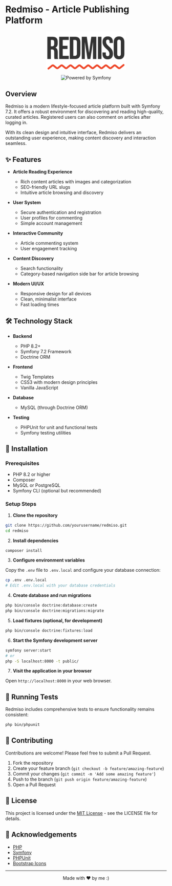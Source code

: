 # Redmiso - Article Publishing Platform

<p align="center">
  <img src="https://raw.githubusercontent.com/gfioreze/redmiso/main/public/assets/redmiso_logo.svg" alt="Redmiso Logo" width="250">
</p>

<p align="center">
  <img src="https://symfony.com/logos/symfony_black_02.svg" alt="Powered by Symfony" width="250">
</p>

## Overview

Redmiso is a modern lifestyle-focused article platform built with Symfony 7.2. It offers a robust environment for discovering and reading high-quality, curated articles.
Registered users can also comment on articles after logging in.

With its clean design and intuitive interface, Redmiso delivers an outstanding user experience, making content discovery and interaction seamless.

## ✨ Features

- **Article Reading Experience**
  - Rich content articles with images and categorization
  - SEO-friendly URL slugs
  - Intuitive article browsing and discovery

- **User System**
  - Secure authentication and registration
  - User profiles for commenting
  - Simple account management

- **Interactive Community**
  - Article commenting system
  - User engagement tracking

- **Content Discovery**
  - Search functionality
  - Category-based navigation side bar for article browsing

- **Modern UI/UX**
  - Responsive design for all devices
  - Clean, minimalist interface
  - Fast loading times

## 🛠️ Technology Stack

- **Backend**
  - PHP 8.2+
  - Symfony 7.2 Framework
  - Doctrine ORM

- **Frontend**
  - Twig Templates
  - CSS3 with modern design principles
  - Vanilla JavaScript

- **Database**
  - MySQL (through Doctrine ORM)

- **Testing**
  - PHPUnit for unit and functional tests
  - Symfony testing utilities

## 🚀 Installation

### Prerequisites

- PHP 8.2 or higher
- Composer
- MySQL or PostgreSQL
- Symfony CLI (optional but recommended)

### Setup Steps

1. **Clone the repository**

```bash
git clone https://github.com/yourusername/redmiso.git
cd redmiso
```

2. **Install dependencies**

```bash
composer install
```

3. **Configure environment variables**

Copy the `.env` file to `.env.local` and configure your database connection:

```bash
cp .env .env.local
# Edit .env.local with your database credentials
```

4. **Create database and run migrations**

```bash
php bin/console doctrine:database:create
php bin/console doctrine:migrations:migrate
```

5. **Load fixtures (optional, for development)**

```bash
php bin/console doctrine:fixtures:load
```

6. **Start the Symfony development server**

```bash
symfony server:start
# or
php -S localhost:8000 -t public/
```

7. **Visit the application in your browser**

Open `http://localhost:8000` in your web browser.

## 🧪 Running Tests

Redmiso includes comprehensive tests to ensure functionality remains consistent:

```bash
php bin/phpunit
```

## 📝 Contributing

Contributions are welcome! Please feel free to submit a Pull Request.

1. Fork the repository
2. Create your feature branch (`git checkout -b feature/amazing-feature`)
3. Commit your changes (`git commit -m 'Add some amazing feature'`)
4. Push to the branch (`git push origin feature/amazing-feature`)
5. Open a Pull Request

## 📄 License

This project is licensed under the [MIT License](LICENSE) - see the LICENSE file for details.

## 🙏 Acknowledgements

- [PHP](https://www.php.net/)
- [Symfony](https://symfony.com/)
- [PHPUnit](https://phpunit.de/)
- [Bootstrap Icons](https://icons.getbootstrap.com/)

---

<p align="center">
  Made with ❤️ by me :)
</p>
